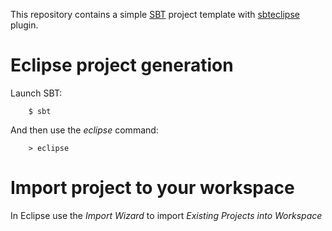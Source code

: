 This repository contains a simple [SBT][s] project template with [sbteclipse][e] plugin.

Eclipse project generation
================

Launch SBT:

		$ sbt

And then use the *eclipse* command:

		> eclipse

Import project to your workspace
================

In Eclipse use the *Import Wizard* to import *Existing Projects into Workspace*


[s]: http://www.scala-sbt.org/
[e]: https://github.com/typesafehub/sbteclipse